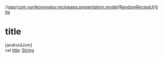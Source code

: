 //[app](../../../index.md)/[com.yuriikonovalov.recipeapp.presentation.model](../index.md)/[RandomRecipeUi](index.md)/[title](title.md)

# title

[androidJvm]\
val [title](title.md): [String](https://kotlinlang.org/api/latest/jvm/stdlib/kotlin/-string/index.html)
